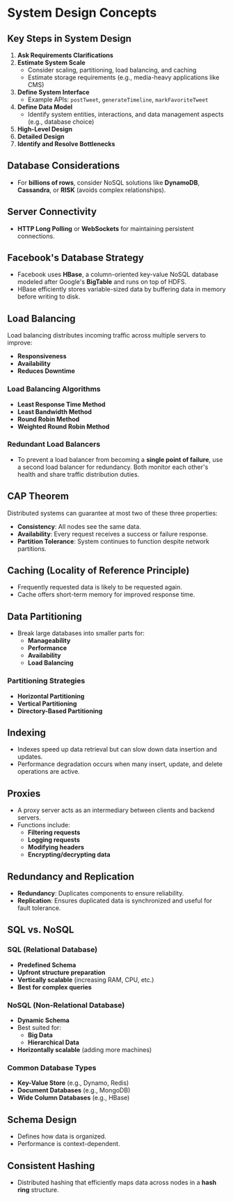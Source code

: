 # System Design Concepts

## Key Steps in System Design
1. **Ask Requirements Clarifications**
2. **Estimate System Scale**
   - Consider scaling, partitioning, load balancing, and caching
   - Estimate storage requirements (e.g., media-heavy applications like CMS)
3. **Define System Interface**
   - Example APIs: `postTweet`, `generateTimeline`, `markFavoriteTweet`
4. **Define Data Model**
   - Identify system entities, interactions, and data management aspects (e.g., database choice)
5. **High-Level Design**
6. **Detailed Design**
7. **Identify and Resolve Bottlenecks**

## Database Considerations
- For **billions of rows**, consider NoSQL solutions like **DynamoDB**, **Cassandra**, or **RISK** (avoids complex relationships).

## Server Connectivity
- **HTTP Long Polling** or **WebSockets** for maintaining persistent connections.

## Facebook's Database Strategy
- Facebook uses **HBase**, a column-oriented key-value NoSQL database modeled after Google's **BigTable** and runs on top of HDFS.
- HBase efficiently stores variable-sized data by buffering data in memory before writing to disk.

## Load Balancing
Load balancing distributes incoming traffic across multiple servers to improve:
- **Responsiveness**
- **Availability**
- **Reduces Downtime**

### Load Balancing Algorithms
- **Least Response Time Method**
- **Least Bandwidth Method**
- **Round Robin Method**
- **Weighted Round Robin Method**

### Redundant Load Balancers
- To prevent a load balancer from becoming a **single point of failure**, use a second load balancer for redundancy. Both monitor each other's health and share traffic distribution duties.

## CAP Theorem
Distributed systems can guarantee at most two of these three properties:
- **Consistency**: All nodes see the same data.
- **Availability**: Every request receives a success or failure response.
- **Partition Tolerance**: System continues to function despite network partitions.

## Caching (Locality of Reference Principle)
- Frequently requested data is likely to be requested again.
- Cache offers short-term memory for improved response time.

## Data Partitioning
- Break large databases into smaller parts for:
  - **Manageability**
  - **Performance**
  - **Availability**
  - **Load Balancing**

### Partitioning Strategies
- **Horizontal Partitioning**
- **Vertical Partitioning**
- **Directory-Based Partitioning**

## Indexing
- Indexes speed up data retrieval but can slow down data insertion and updates.
- Performance degradation occurs when many insert, update, and delete operations are active.

## Proxies
- A proxy server acts as an intermediary between clients and backend servers.
- Functions include:
  - **Filtering requests**
  - **Logging requests**
  - **Modifying headers**
  - **Encrypting/decrypting data**

## Redundancy and Replication
- **Redundancy**: Duplicates components to ensure reliability.
- **Replication**: Ensures duplicated data is synchronized and useful for fault tolerance.

## SQL vs. NoSQL
### SQL (Relational Database)
- **Predefined Schema**
- **Upfront structure preparation**
- **Vertically scalable** (increasing RAM, CPU, etc.)
- **Best for complex queries**

### NoSQL (Non-Relational Database)
- **Dynamic Schema**
- Best suited for:
  - **Big Data**
  - **Hierarchical Data**
- **Horizontally scalable** (adding more machines)

### Common Database Types
- **Key-Value Store** (e.g., Dynamo, Redis)
- **Document Databases** (e.g., MongoDB)
- **Wide Column Databases** (e.g., HBase)

## Schema Design
- Defines how data is organized.
- Performance is context-dependent.

## Consistent Hashing
- Distributed hashing that efficiently maps data across nodes in a **hash ring** structure.

